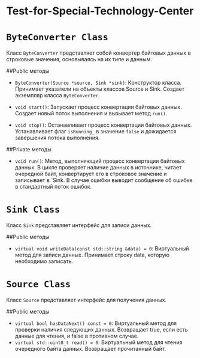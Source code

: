 # Test-for-Special-Technology-Center

# `ByteConverter Class`
Класс `ByteConverter` представляет собой конвертер байтовых данных в строковые значения, основываясь на их типе и данным.

##Public методы
- `ByteConverter(Source *source, Sink *sink)`: Конструктор класса. Принимает указатели на объекты классов Source и Sink. Создает экземпляр класса `ByteConverter`.

- `void start()`: Запускает процесс конвертации байтовых данных. Создает новый поток выполнения и вызывает метод `run()`.
- `void stop()`: Останавливает процесс конвертации байтовых данных. Устанавливает флаг `isRunning_` в значение `false` и дожидается завершения потока выполнения.

##Private методы
- `void run()`: Метод, выполняющий процесс конвертации байтовых данных. В цикле проверяет наличие данных в источнике, читает очередной байт, конвертирует его в строковое значение и записывает в `Sink. В случае ошибки выводит сообщение об ошибке в стандартный поток ошибок.

# `Sink Class`
Класс `Sink` представляет интерфейс для записи данных.

##Public методы
- `virtual void writeData(const std::string &data) = 0`: Виртуальный метод для записи данных. Принимает строку data, которую необходимо записать.

# `Source Class`
Класс `Source` представляет интерфейс для получения данных.

##Public методы

- `virtual bool hasDataNext() const = 0`: Виртуальный метод для проверки наличия следующих данных. Возвращает true, если есть данные для чтения, и false в противном случае.
- `virtual std::uint8_t read() = 0`: Виртуальный метод для чтения очередного байта данных. Возвращает прочитанный байт.
